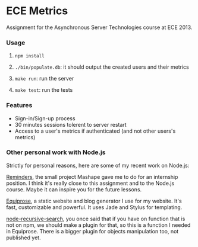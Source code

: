 # ECE Metrics

Assignment for the Asynchronous Server Technologies course at ECE 2013.

### Usage

1. `npm install`

2. `./bin/populate.db`: it should output the created users and their metrics

3. `make run`: run the server

4. `make test`: run the tests

### Features

- Sign-in/Sign-up process
- 30 minutes sessions tolerent to server restart
- Access to a user's metrics if authenticated (and not other users's metrics)

### Other personal work with Node.js

Strictly for personal reasons, here are some of my recent work on Node.js:

[Reminders](https://github.com/thibaultCha/Reminders), the small project Mashape gave me to do for an internship position. I think it's really close to this assignment and to the Node.js course. Maybe it can inspire you for the future lessons.

[Equiprose](http://www.equiprose.org/), a static website and blog generator I use for my website. It's fast, customizable and powerful. It uses Jade and Stylus for templating.

[node-recursive-search](https://github.com/thibaultCha/node-recursive-search), you once said that if you have on function that is not on npm, we should make a plugin for that, so this is a function I needed in Equiprose. There is a bigger plugin for objects manipulation too, not published yet.
